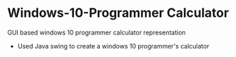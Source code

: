 # Windows-10-Programmer Calculator
GUI based windows 10 programmer calculator representation

- Used Java swing to create a windows 10 programmer's calculator
